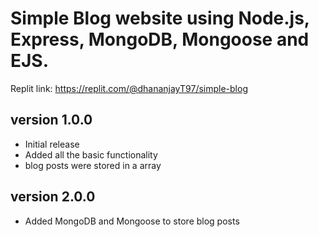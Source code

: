 # Simple Blog website using Node.js, Express, MongoDB, Mongoose and EJS.

Replit link: https://replit.com/@dhananjayT97/simple-blog

## version 1.0.0
- Initial release
- Added all the basic functionality
- blog posts were stored in a array

## version 2.0.0
- Added MongoDB and Mongoose to store blog posts
